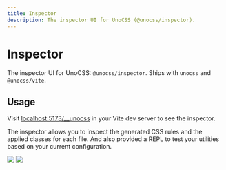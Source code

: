 ```yaml
---
title: Inspector
description: The inspector UI for UnoCSS (@unocss/inspector).
---
```


# Inspector

The inspector UI for UnoCSS: `@unocss/inspector`.
Ships with `unocss` and `@unocss/vite`.

## Usage

Visit <a href="http://localhost:5173/__unocss" target="_blank" rel="noreferrer">localhost:5173/__unocss</a> in your Vite dev server to see the inspector.

The inspector allows you to inspect the generated CSS rules and the applied classes for each file. And also provided a REPL to test your utilities based on your current configuration.

<img src="https://user-images.githubusercontent.com/11247099/140885990-1827f5ce-f12a-4ed4-9d63-e5145a65fb4a.png" loading="lazy">
<img src="https://user-images.githubusercontent.com/11247099/140886020-7014f412-f020-4aed-a169-d025cc1bbcd3.png" loading="lazy">
